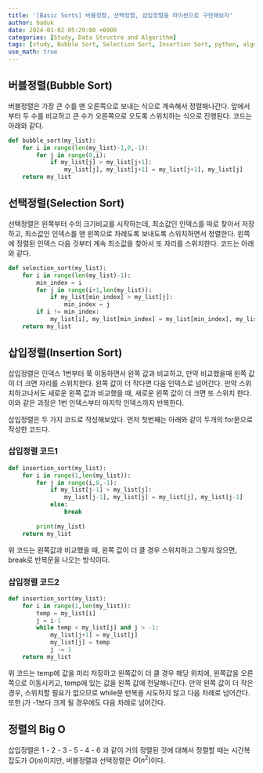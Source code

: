```yaml
---
title: '[Basic Sorts] 버블정렬, 선택정렬, 삽입정렬을 파이썬으로 구현해보자'
author: baduk
date: 2024-01-02 05:29:00 +0900
categories: [Study, Data Structre and Algorithm]
tags: [study, Bubble Sort, Selection Sort, Insertion Sort, python, algorithm]
use_math: true
---
```

<script async src="https://pagead2.googlesyndication.com/pagead/js/adsbygoogle.js?client=ca-pub-2582023706445264"
     crossorigin="anonymous"></script>

## 버블정렬(Bubble Sort)
버블정렬은 가장 큰 수를 맨 오른쪽으로 보내는 식으로 계속해서 정렬해나간다. 앞에서 부터 두 수를 비교하고 큰 수가 오른쪽으로 오도록 스위치하는 식으로 진행된다. 코드는 아래와 같다.

```python
def bubble_sort(my_list):
    for i in range(len(my_list)-1,0,-1):
        for j in range(0,i):
            if my_list[j] > my_list[j+1]:
                my_list[j], my_list[j+1] = my_list[j+1], my_list[j]
    return my_list
```

## 선택정렬(Selection Sort)
선택정렬은 왼쪽부터 수의 크기비교를 시작하는데, 최소값인 인덱스를 따로 찾아서 저장하고, 최소값인 인덱스를 맨 왼쪽으로 차례도록 보내도록 스위치하면서 정렬한다. 왼쪽에 정렬된 인덱스 다음 것부터 계속 최소값을 찾아서 또 자리를 스위치한다. 코드는 아래와 같다.

```python
def selection_sort(my_list):
    for i in range(len(my_list)-1):
        min_index = i
        for j in range(i+1,len(my_list)):
            if my_list[min_index] > my_list[j]:
                min_index = j
        if i != min_index:
            my_list[i], my_list[min_index] = my_list[min_index], my_list[i]
    return my_list
```

## 삽입정렬(Insertion Sort)
삽입정렬은 인덱스 1번부터 쭉 이동하면서 왼쪽 값과 비교하고, 만약 비교했을때 왼쪽 값이 더 크면 자리를 스위치한다. 왼쪽 값이 더 작다면 다음 인덱스로 넘어간다. 만약 스위치하고나서도 새로운 왼쪽 값과 비교했을 때, 새로운 왼쪽 값이 더 크면 또 스위치 한다. 이와 같은 과정은 1번 인덱스부터 마지막 인덱스까지 반복한다.

삽입정렬은 두 가지 코드로 작성해보았다. 먼저 첫번째는 아래와 같이 두개의 for문으로 작성한 코드다.
### 삽입정렬 코드1
```python
def insertion_sort(my_list):
    for i in range(1,len(my_list)):
        for j in range(i,0,-1):
            if my_list[j-1] > my_list[j]:
                my_list[j-1], my_list[j] = my_list[j], my_list[j-1]
            else:
                break
    
        print(my_list)
    return my_list
```
위 코드는 왼쪽값과 비교했을 때, 왼쪽 값이 더 클 경우 스위치하고 그렇지 않으면, break로 반복문을 나오는 방식이다.

### 삽입정렬 코드2
```python
def insertion_sort(my_list):
    for i in range(1,len(my_list)):
        temp = my_list[i]
        j = i-1
        while temp < my_list[j] and j > -1:
            my_list[j+1] = my_list[j]
            my_list[j] = temp
            j -= 1
    return my_list
```
위 코드는 temp에 값을 미리 저장하고 왼쪽값이 더 클 경우 해당 위치에, 왼쪽값을 오른쪽으로 이동시키고, temp에 있는 값을 왼쪽 값에 전달해나간다. 만약 왼쪽 값이 더 작은 경우, 스위치할 필요가 없으므로 while문 반복을 시도하지 않고 다음 차례로 넘어간다. 또한 j가 -1보다 크게 될 경우에도 다음 차례로 넘어간다.

## 정렬의 Big O
삽입정렬은 1 - 2 - 3 - 5 - 4 - 6 과 같이 거의 정렬된 것에 대해서 정렬할 때는 시간복잡도가 $O(n)$이지만, 버블정렬과 선택정렬은 $O(n^2)$이다.

<script async src="https://pagead2.googlesyndication.com/pagead/js/adsbygoogle.js?client=ca-pub-2582023706445264"
     crossorigin="anonymous"></script>